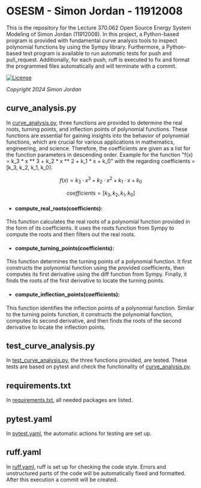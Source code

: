 # OSESM - Simon Jordan - 11912008

This is the repository for the Lecture 370.062 Open Source Energy System Modeling of Simon Jordan (11912008).
In this project, a Python-based program is provided with fundamental curve analysis tools to inspect polynomial functions by using the Sympy library.
Furthermore, a Python-based test program is available to run automatic tests for push and pull_request.
Additionally, for each push, ruff is executed to fix and format the programmed files automatically and will terminate with a commit.

[![License](https://img.shields.io/badge/license-Apache%202.0-black)](https://github.com/SimonJordan/OSESM_Jordan_11912008/blob/main/LICENSE)

_Copyright 2024 Simon Jordan_

## curve_analysis.py

In [curve_analysis.py](/curve_analysis.py), three functions are provided to determine the real roots, turning points, and inflection points of polynomial functions.
These functions are essential for gaining insights into the behavior of polynomial functions, which are crucial for various applications in mathematics, engineering, and science.
Therefore, the coefficients are given as a list for the function parameters in descending order.
Example for the function "f(x) = k_3 * x ** 3 + k_2 * x ** 2 + k_1 * x + k_0" with the regarding coefficients = [k_3, k_2, k_1, k_0]:

$$ f(x) = k_3 \cdot x^3 + k_2 \cdot x^2 + k_1 \cdot x + k_0 $$

$$ coefficients = [k_3, k_2, k_1, k_0] $$

* #### compute_real_roots(coefficients):

This function calculates the real roots of a polynomial function provided in the form of its coefficients.
It uses the roots function from Sympy to compute the roots and then filters out the real roots.

* #### compute_turning_points(coefficients): 

This function determines the turning points of a polynomial function.
It first constructs the polynomial function using the provided coefficients, then computes its first derivative using the diff function from Sympy.
Finally, it finds the roots of the first derivative to locate the turning points.

* #### compute_inflection_points(coefficients):

This function identifies the inflection points of a polynomial function.
Similar to the turning points function, it constructs the polynomial function, computes its second derivative, and then finds the roots of the second derivative to locate the inflection points.

## test_curve_analysis.py

In [test_curve_analysis.py](/test_curve_analysis.py), the three functions provided, are tested.
These tests are based on pytest and check the functionality of [curve_analysis.py](/curve_analysis.py).

## requirements.txt

In [requirements.txt](/requirements.txt), all needed packages are listed.

## pytest.yaml

In [pytest.yaml](/.github/workflows/pytest.yaml), the automatic actions for testing are set up.

## ruff.yaml

In [ruff.yaml](/.github/workflows/ruff.yaml), ruff is set up for checking the code style.
Errors and unstructured parts of the code will be automatically fixed and formatted.
After this execution a commit will be created.
